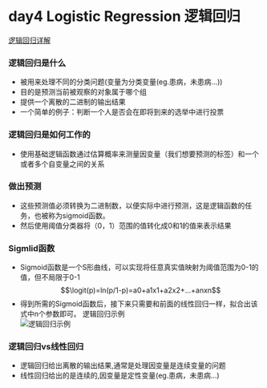 # day4 Logistic Regression 逻辑回归
[逻辑回归详解](https://blog.csdn.net/liulina603/article/details/78676723)
### 逻辑回归是什么
* 被用来处理不同的分类问题(变量为分类变量(eg.患病，未患病...))
* 目的是预测当前被观察的对象属于哪个组
* 提供一个离散的二进制的输出结果
* 一个简单的例子：判断一个人是否会在即将到来的选举中进行投票
### 逻辑回归是如何工作的
* 使用基础逻辑函数通过估算概率来测量因变量（我们想要预测的标签）和一个或者多个自变量之间的关系
### 做出预测
* 这些预测值必须转换为二进制数，以便实际中进行预测，这是逻辑函数的任务，也被称为sigmoid函数。
* 然后使用阈值分类器将（0，1）范围的值转化成0和1的值来表示结果
### Sigmlid函数
* Sigmoid函数是一个S形曲线，可以实现将任意真实值映射为阈值范围为0-1的值，但不局限于0-1  
 $$\logit(p)=ln(p/1-p)=a0+a1x1+a2x2+...+anxn$$
* 得到所需的Sigmoid函数后，接下来只需要和前面的线性回归一样，拟合出该式中n个参数即可。
逻辑回归示例  
![逻辑回归示例](https://github.com/liangju1996/100-days-of-ml-code/blob/master/图片/day4.png)

### 逻辑回归vs线性回归
* 逻辑回归给出离散的输出结果,通常是处理因变量是连续变量的问题
* 线性回归给出的是连续的,因变量是定性变量(eg.患病，未患病...)
